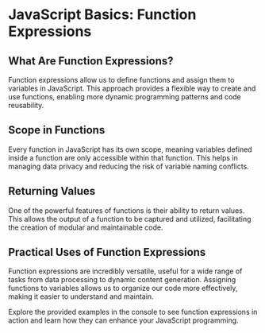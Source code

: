 
# JavaScript Basics: Function Expressions


## What Are Function Expressions?


Function expressions allow us to define functions and assign them to variables in JavaScript. This approach provides a flexible way to create and use functions, enabling more dynamic programming patterns and code reusability.

## Scope in Functions


Every function in JavaScript has its own scope, meaning variables defined inside a function are only accessible within that function. This helps in managing data privacy and reducing the risk of variable naming conflicts.

## Returning Values


One of the powerful features of functions is their ability to return values. This allows the output of a function to be captured and utilized, facilitating the creation of modular and maintainable code.
## Practical Uses of Function Expressions
Function expressions are incredibly versatile, useful for a wide range of tasks from data processing to dynamic content generation. Assigning functions to variables allows us to organize our code more effectively, making it easier to understand and maintain.

Explore the provided examples in the console to see function expressions in action and learn how they can enhance your JavaScript programming.